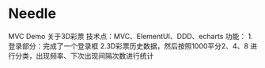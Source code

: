 # Needle
MVC Demo 关于3D彩票
技术点：MVC、ElementUI、DDD、echarts
功能：
1.登录部分：完成了一个登录框
2.3D彩票历史数据，然后按照1000平分2、4、8 进行分类，出现频率、下次出现间隔次数进行统计
